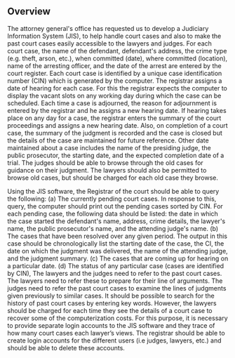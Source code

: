## Overview
The attorney general's office has requested us to develop a Judiciary Information System (JIS), to help handle court cases and also to make the past court cases easily accessible to the lawyers and judges. For each court case, the name of the defendant, defendant's address, the crime type (e.g. theft, arson, etc.), when committed (date), where committed (location), name of the arresting officer, and the date of the arrest are entered by the court register. Each court case is identified by a unique case identification number (CIN) which is generated by the computer. The registrar assigns a date of hearing for each case. 
For this the registrar expects the computer to display the vacant slots on any working day during which the case can be scheduled. Each time a case is adjourned, the reason for adjournment is entered by the registrar and he assigns a new hearing date. If hearing takes place on any day for a case, the registrar enters the summary of the court proceedings and assigns a new hearing date. Also, on completion of a court case, the summary of the judgment is recorded and the case is closed but the details of the case are maintained for future reference. Other date maintained about a case includes the name of the presiding judge, the public prosecutor, the starting date, and the expected completion date of a trial. The judges should be able to browse through the old cases for guidance on their judgment. The lawyers should also be permitted to browse old cases, but should be charged for each old case they browse.

Using the JIS software, the Registrar of the court should be able to query the following:
(a) The currently pending court cases.
In response to this, query, the computer should print out the pending cases sorted by CIN. For each pending case, the following data should be listed: the date in which the case started the defendant's name, address, crime details, the lawyer's name, the public prosecutor's name, and the attending judge's name.
(b) The cases that have been resolved over any given period.
The output in this case should be chronologically list the starting date of the case, the CI, the date on which the judgment was delivered, the name of the attending judge, and the judgment summary.
(c) The cases that are coming up for hearing on a particular date.
(d) The status of any particular case (cases are identified by CIN),
The lawyers and the judges need to refer to the past court cases. The lawyers need to refer these to prepare for their line of arguments. The judges need to refer the past court cases to examine the lines of judgments given previously to similar cases. It should be possible to search for the history of past court cases by entering key words. However, the lawyers should be charged for each time they see the details of a court case to recover some of the computerization costs. For this purpose, it is necessary to provide separate login accounts to the JIS software and they trace of how many court cases each lawyer’s views. The registrar should be able to create login accounts for the different users (i.e judges, lawyers, etc.) and should be able to delete these accounts.

